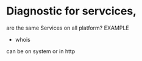 # Diagnostic for servcices,
are the same Services on all platform?
EXAMPLE
* whois

can be on system or in http